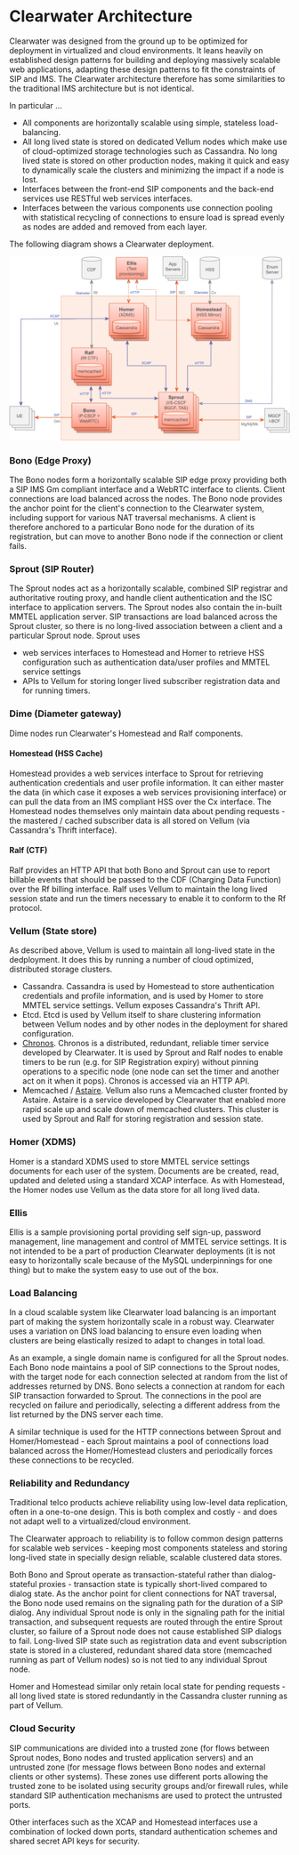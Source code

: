 # Clearwater Architecture

Clearwater was designed from the ground up to be optimized for deployment in virtualized and cloud environments.  It leans heavily on established design patterns for building and deploying massively scalable web applications, adapting these design patterns to fit the constraints of SIP and IMS.  The Clearwater architecture therefore has some similarities to the traditional IMS architecture but is not identical.

In particular ...

- All components are horizontally scalable using simple, stateless load-balancing.
- All long lived state is stored on dedicated Vellum nodes which make use of cloud-optimized storage technologies such as Cassandra.  No long lived state is stored on other production nodes, making it quick and easy to dynamically scale the clusters and minimizing the impact if a node is lost.
- Interfaces between the front-end SIP components and the back-end services use RESTful web services interfaces.
- Interfaces between the various components use connection pooling with statistical recycling of connections to ensure load is spread evenly as nodes are added and removed from each layer.

The following diagram shows a Clearwater deployment.

![Architecture](img/Clearwater_Architecture.png)

### Bono (Edge Proxy)

The Bono nodes form a horizontally scalable SIP edge proxy providing both a SIP IMS Gm compliant interface and a WebRTC interface to clients.  Client connections are load balanced across the nodes.  The Bono node provides the anchor point for the client's connection to the Clearwater system, including support for various NAT traversal mechanisms.  A client is therefore anchored to a particular Bono node for the duration of its registration, but can move to another Bono node if the connection or client fails.

### Sprout (SIP Router)

The Sprout nodes act as a horizontally scalable, combined SIP registrar and authoritative routing proxy, and handle client authentication and the ISC interface to application servers.  The Sprout nodes also contain the in-built MMTEL application server.  SIP transactions are load balanced across the Sprout cluster, so there is no long-lived association between a client and a particular Sprout node.  Sprout uses
- web services interfaces to Homestead and Homer to retrieve HSS configuration such as authentication data/user profiles and MMTEL service settings
- APIs to Vellum for storing longer lived subscriber registration data and for running timers.

### Dime (Diameter gateway)

Dime nodes run Clearwater's Homestead and Ralf components.

#### Homestead (HSS Cache)

Homestead provides a web services interface to Sprout for retrieving authentication credentials and user profile information.  It can either master the data (in which case it exposes a web services provisioning interface) or can pull the data from an IMS compliant HSS over the Cx interface.  The Homestead nodes themselves only maintain data about pending requests - the mastered / cached subscriber data is all stored on Vellum (via Cassandra's Thrift interface).

#### Ralf (CTF)

Ralf provides an HTTP API that both Bono and Sprout can use to report billable events that should be passed to the CDF (Charging Data Function) over the Rf billing interface.  Ralf uses Vellum to maintain the long lived session state and run the timers necessary to enable it to conform to the Rf protocol. 

### Vellum (State store)

As described above, Vellum is used to maintain all long-lived state in the dedployment.  It does this by running a number of cloud optimized, distributed storage clusters.
- Cassandra.  Cassandra is used by Homestead to store authentication credentials and profile information, and is used by Homer to store MMTEL service settings.  Vellum exposes Cassandra's Thrift API.
- Etcd.  Etcd is used by Vellum itself to share clustering information between Vellum nodes and by other nodes in the deployment for shared configuration.
- [Chronos](https://github.com/Metaswitch/chronos).  Chronos is a distributed, redundant, reliable timer service developed by Clearwater.  It is used by Sprout and Ralf nodes to enable timers to be run (e.g. for SIP Registration expiry)  without pinning operations to a specific node (one node can set the timer and another act on it when it pops).  Chronos is accessed via an HTTP API.
- Memcached / [Astaire](https://github.com/Metaswitch/astaire).  Vellum also runs a Memcached cluster fronted by Astaire.  Astaire is a service developed by Clearwater that enabled more rapid scale up and scale down of memcached clusters.  This cluster is used by Sprout and Ralf for storing registration and session state.

### Homer (XDMS)

Homer is a standard XDMS used to store MMTEL service settings documents for each user of the system.  Documents are be created, read, updated and deleted using a standard XCAP interface.  As with Homestead, the Homer nodes use Vellum as the data store for all long lived data.

### Ellis

Ellis is a sample provisioning portal providing self sign-up, password management, line management and control of MMTEL service settings.  It is not intended to be a part of production Clearwater deployments (it is not easy to horizontally scale because of the MySQL underpinnings for one thing) but to make the system easy to use out of the box.

### Load Balancing

In a cloud scalable system like Clearwater load balancing is an important part of making the system horizontally scale in a robust way.  Clearwater uses a variation on DNS load balancing to ensure even loading when clusters are being elastically resized to adapt to changes in total load.

As an example, a single domain name is configured for all the Sprout nodes.  Each Bono node maintains a pool of SIP connections to the Sprout nodes, with the target node for each connection selected at random from the list of addresses returned by DNS.  Bono selects a connection at random for each SIP transaction forwarded to Sprout.  The connections in the pool are recycled on failure and periodically, selecting a different address from the list returned by the DNS server each time.

A similar technique is used for the HTTP connections between Sprout and Homer/Homestead - each Sprout maintains a pool of connections load balanced across the Homer/Homestead clusters and periodically forces these connections to be recycled.

### Reliability and Redundancy

Traditional telco products achieve reliability using low-level data replication, often in a one-to-one design.  This is both complex and costly - and does not adapt well to a virtualized/cloud environment.

The Clearwater approach to reliability is to follow common design patterns for scalable web services - keeping most components stateless and storing long-lived state in specially design reliable, scalable clustered data stores.

Both Bono and Sprout operate as transaction-stateful rather than dialog-stateful proxies - transaction state is typically short-lived compared to dialog state. As the anchor point for client connections for NAT traversal, the Bono node used remains on the signaling path for the duration of a SIP dialog. Any individual Sprout node is only in the signaling path for the initial transaction, and subsequent requests are routed through the entire Sprout cluster, so failure of a Sprout node does not cause established SIP dialogs to fail. Long-lived SIP state such as registration data and event subscription state is stored in a clustered, redundant shared data store (memcached running as part of Vellum nodes) so is not tied to any individual Sprout node.

Homer and Homestead similar only retain local state for pending requests - all long lived state is stored redundantly in the Cassandra cluster running as part of Vellum.

### Cloud Security

SIP communications are divided into a trusted zone (for flows between Sprout nodes, Bono nodes and trusted application servers) and an untrusted zone (for message flows between Bono nodes and external clients or other systems).  These zones use different ports allowing the trusted zone to be isolated using security groups and/or firewall rules, while standard SIP authentication mechanisms are used to protect the untrusted ports.

Other interfaces such as the XCAP and Homestead interfaces use a combination of locked down ports, standard authentication schemes and shared secret API keys for security.
